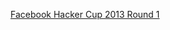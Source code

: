 [Facebook Hacker Cup 2013 Round 1](https://www.facebook.com/hackercup/problems.php?round=189890111155691)
